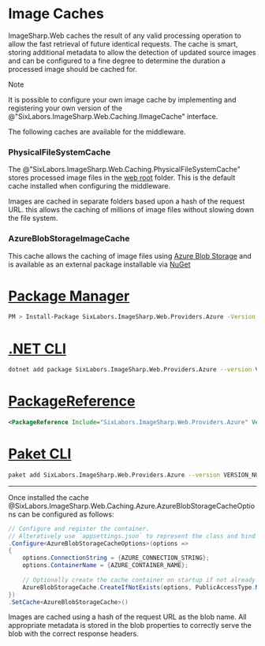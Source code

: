 # Image Caches

ImageSharp.Web caches the result of any valid processing operation to allow the fast retrieval of future identical requests. The cache is smart, storing additional metadata to allow the detection of updated source images and can be configured to a fine degree to determine the duration a processed image should be cached for.
  
>[!NOTE]
>It is possible to configure your own image cache by implementing and registering your own version of the @"SixLabors.ImageSharp.Web.Caching.IImageCache" interface.

The following caches are available for the middleware.

### PhysicalFileSystemCache

The @"SixLabors.ImageSharp.Web.Caching.PhysicalFileSystemCache" stores processed image files in the [web root](https://docs.microsoft.com/en-us/aspnet/core/fundamentals/?view=aspnetcore-3.1&tabs=macos#web-root) folder. This is the default cache installed when configuring the middleware.    
  
Images are cached in separate folders based upon a hash of the request URL. this allows the caching of millions of image files without slowing down the file system.
  

### AzureBlobStorageImageCache  
  
This cache allows the caching of image files using [Azure Blob Storage](https://docs.microsoft.com/en-us/azure/storage/blobs/) and is available as an external package installable via [NuGet](https://www.nuget.org/packages/SixLabors.ImageSharp.Web.Providers.Azure)

# [Package Manager](#tab/tabid-1)

```bash
PM > Install-Package SixLabors.ImageSharp.Web.Providers.Azure -Version VERSION_NUMBER
```

# [.NET CLI](#tab/tabid-2)

```bash
dotnet add package SixLabors.ImageSharp.Web.Providers.Azure --version VERSION_NUMBER
```

# [PackageReference](#tab/tabid-3)

```xml
<PackageReference Include="SixLabors.ImageSharp.Web.Providers.Azure" Version="VERSION_NUMBER" />
```

# [Paket CLI](#tab/tabid-4)

```bash
paket add SixLabors.ImageSharp.Web.Providers.Azure --version VERSION_NUMBER
```

***

Once installed the cache @SixLabors.ImageSharp.Web.Caching.Azure.AzureBlobStorageCacheOptions can be configured as follows:


```c#  
// Configure and register the container.  
// Alteratively use `appsettings.json` to represent the class and bind those settings.
.Configure<AzureBlobStorageCacheOptions>(options =>
{
    options.ConnectionString = {AZURE_CONNECTION_STRING};
    options.ContainerName = {AZURE_CONTAINER_NAME};
    
    // Optionally create the cache container on startup if not already created.
    AzureBlobStorageCache.CreateIfNotExists(options, PublicAccessType.None);
})
.SetCache<AzureBlobStorageCache>()
```

Images are cached using a hash of the request URL as the blob name. All appropriate metadata is stored in the blob properties to correctly serve the blob with the correct response headers.
